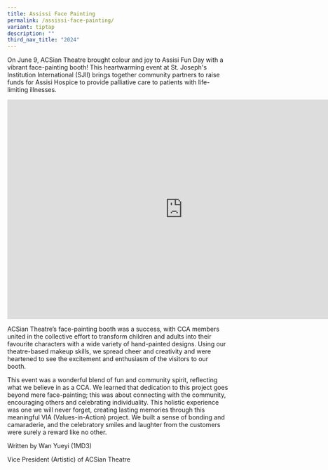 ```yaml
---
title: Assissi Face Painting
permalink: /assissi-face-painting/
variant: tiptap
description: ""
third_nav_title: "2024"
---
```

<p>On June 9, ACSian Theatre brought colour and joy to Assisi Fun Day with
a vibrant face-painting booth! This heartwarming event at St. Joseph's
Institution International (SJII) brings together community partners to
raise funds for Assisi Hospice to provide palliative care to patients with
life-limiting illnesses.</p>
<div class="iframe-wrapper">
<iframe height="500" width="800" allowfullscreen="true" frameborder="0" src="https://docs.google.com/presentation/d/e/2PACX-1vSFKOdcFQ06Zf7lEr26TcgEFpupV0-LH7daYBxGNNJ22qWAyvYtx29Gl5TgYb8XxaWCiGV2ksGJutW1/embed?start=false&amp;loop=false&amp;delayms=3000"></iframe>
</div>
<p>ACSian Theatre’s face-painting booth was a success, with CCA members united
in the collective effort to transform children and adults into their favourite
characters with a wide variety of hand-painted designs. Using our theatre-based
makeup skills, we spread cheer and creativity and were heartened to see
the excitement and enthusiasm of the visitors to our booth.</p>
<p>This event was a wonderful blend of fun and community spirit, reflecting
what we believe in as a CCA. We learned that dedication to this project
goes beyond mere face-painting; this was about connecting with the community,
encouraging others and celebrating individuality. This holistic experience
was one we will never forget, creating lasting memories through this meaningful
VIA (Values-in-Action) project. We built a sense of bonding and camaraderie,
and the celebratory smiles and laughter from the customers were surely
a reward like no other.</p>
<p>Written by Wan Yueyi (1MD3)</p>
<p>Vice President (Artistic) of ACSian Theatre</p>
<p></p>